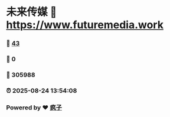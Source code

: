 # 未来传媒 :link: https://www.futuremedia.work 
### :page_facing_up: [43](https://www.futuremedia.work/tag.html) 
### :speech_balloon: 0 
### :hibiscus: 305988 
### :alarm_clock: 2025-08-24 13:54:08 
### Powered by :heart: [疯子](https://github.com/granthuang999/Gmeek)
